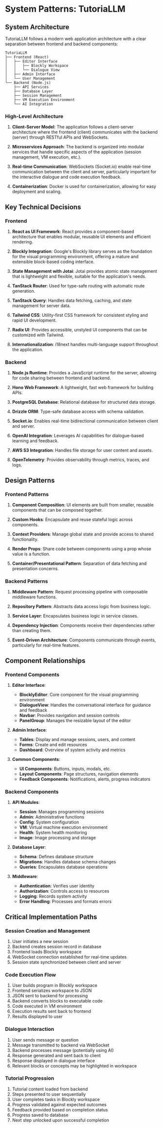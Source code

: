 # System Patterns: TutoriaLLM

## System Architecture

TutoriaLLM follows a modern web application architecture with a clear separation between frontend and backend components:

```
TutoriaLLM
├── Frontend (React)
│   ├── Editor Interface
│   │   ├── Blockly Workspace
│   │   └── Dialogue View
│   ├── Admin Interface
│   └── User Management
└── Backend (Node.js)
    ├── API Services
    ├── Database Layer
    ├── Session Management
    ├── VM Execution Environment
    └── AI Integration
```

### High-Level Architecture

1. **Client-Server Model**: The application follows a client-server architecture where the frontend (client) communicates with the backend (server) through RESTful APIs and WebSockets.

2. **Microservices Approach**: The backend is organized into modular services that handle specific aspects of the application (session management, VM execution, etc.).

3. **Real-time Communication**: WebSockets (Socket.io) enable real-time communication between the client and server, particularly important for the interactive dialogue and code execution feedback.

4. **Containerization**: Docker is used for containerization, allowing for easy deployment and scaling.

## Key Technical Decisions

### Frontend

1. **React as UI Framework**: React provides a component-based architecture that enables modular, reusable UI elements and efficient rendering.

2. **Blockly Integration**: Google's Blockly library serves as the foundation for the visual programming environment, offering a mature and extensible block-based coding interface.

3. **State Management with Jotai**: Jotai provides atomic state management that is lightweight and flexible, suitable for the application's needs.

4. **TanStack Router**: Used for type-safe routing with automatic route generation.

5. **TanStack Query**: Handles data fetching, caching, and state management for server data.

6. **Tailwind CSS**: Utility-first CSS framework for consistent styling and rapid UI development.

7. **Radix UI**: Provides accessible, unstyled UI components that can be customized with Tailwind.

8. **Internationalization**: i18next handles multi-language support throughout the application.

### Backend

1. **Node.js Runtime**: Provides a JavaScript runtime for the server, allowing for code sharing between frontend and backend.

2. **Hono Web Framework**: A lightweight, fast web framework for building APIs.

3. **PostgreSQL Database**: Relational database for structured data storage.

4. **Drizzle ORM**: Type-safe database access with schema validation.

5. **Socket.io**: Enables real-time bidirectional communication between client and server.

6. **OpenAI Integration**: Leverages AI capabilities for dialogue-based learning and feedback.

7. **AWS S3 Integration**: Handles file storage for user content and assets.

8. **OpenTelemetry**: Provides observability through metrics, traces, and logs.

## Design Patterns

### Frontend Patterns

1. **Component Composition**: UI elements are built from smaller, reusable components that can be composed together.

2. **Custom Hooks**: Encapsulate and reuse stateful logic across components.

3. **Context Providers**: Manage global state and provide access to shared functionality.

4. **Render Props**: Share code between components using a prop whose value is a function.

5. **Container/Presentational Pattern**: Separation of data fetching and presentation concerns.

### Backend Patterns

1. **Middleware Pattern**: Request processing pipeline with composable middleware functions.

2. **Repository Pattern**: Abstracts data access logic from business logic.

3. **Service Layer**: Encapsulates business logic in service classes.

4. **Dependency Injection**: Components receive their dependencies rather than creating them.

5. **Event-Driven Architecture**: Components communicate through events, particularly for real-time features.

## Component Relationships

### Frontend Components

1. **Editor Interface**:
   - **BlocklyEditor**: Core component for the visual programming environment
   - **DialogueView**: Handles the conversational interface for guidance and feedback
   - **Navbar**: Provides navigation and session controls
   - **PanelGroup**: Manages the resizable layout of the editor

2. **Admin Interface**:
   - **Tables**: Display and manage sessions, users, and content
   - **Forms**: Create and edit resources
   - **Dashboard**: Overview of system activity and metrics

3. **Common Components**:
   - **UI Components**: Buttons, inputs, modals, etc.
   - **Layout Components**: Page structures, navigation elements
   - **Feedback Components**: Notifications, alerts, progress indicators

### Backend Components

1. **API Modules**:
   - **Session**: Manages programming sessions
   - **Admin**: Administrative functions
   - **Config**: System configuration
   - **VM**: Virtual machine execution environment
   - **Health**: System health monitoring
   - **Image**: Image processing and storage

2. **Database Layer**:
   - **Schema**: Defines database structure
   - **Migrations**: Handles database schema changes
   - **Queries**: Encapsulates database operations

3. **Middleware**:
   - **Authentication**: Verifies user identity
   - **Authorization**: Controls access to resources
   - **Logging**: Records system activity
   - **Error Handling**: Processes and formats errors

## Critical Implementation Paths

### Session Creation and Management

1. User initiates a new session
2. Backend creates session record in database
3. Frontend loads Blockly workspace
4. WebSocket connection established for real-time updates
5. Session state synchronized between client and server

### Code Execution Flow

1. User builds program in Blockly workspace
2. Frontend serializes workspace to JSON
3. JSON sent to backend for processing
4. Backend converts blocks to executable code
5. Code executed in VM environment
6. Execution results sent back to frontend
7. Results displayed to user

### Dialogue Interaction

1. User sends message or question
2. Message transmitted to backend via WebSocket
3. Backend processes message (potentially using AI)
4. Response generated and sent back to client
5. Response displayed in dialogue interface
6. Relevant blocks or concepts may be highlighted in workspace

### Tutorial Progression

1. Tutorial content loaded from backend
2. Steps presented to user sequentially
3. User completes tasks in Blockly workspace
4. Progress validated against expected outcomes
5. Feedback provided based on completion status
6. Progress saved to database
7. Next step unlocked upon successful completion

